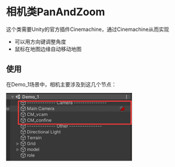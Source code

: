 # 相机类PanAndZoom

这个类需要Unity的官方插件Cinemachine，通过Cinemachine从而实现

* 可以用方向键调整角度
* 鼠标在地图边缘自动移动地图

## 使用

在Demo\_1场景中，相机主要涉及到这几个节点：

![](<../.gitbook/assets/image (3).png>)





